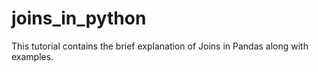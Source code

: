 # joins_in_python
This tutorial contains the brief explanation of Joins in Pandas along with examples.
